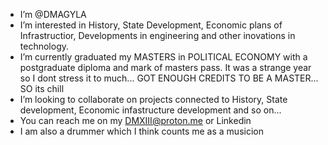 -  I’m @DMAGYLA
- I’m interested in History, State Development, Economic plans of Infrastructior, Developments in engineering and other inovations in technology.
- I’m currently graduated my MASTERS in POLITICAL ECONOMY with a postgraduate diploma and mark of masters pass. It was a strange year so I dont stress it to much... GOT ENOUGH CREDITS TO BE A MASTER... SO its chill
- I’m looking to collaborate on projects connected to History, State development, Economic infastructure development and so on...
- You can reach me on my DMXIII@proton.me or Linkedin
- I am also a drummer which I think counts me as a musicion
<!---
DMAGYLA/DMAGYLA is a ✨ special ✨ repository because its `README.md` (this file) appears on your GitHub profile.
You can click the Preview link to take a look at your changes.
--->
